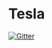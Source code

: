 # Tesla

[![Gitter](https://badges.gitter.im/dpinformatics/Tesla.svg)](https://gitter.im/dpinformatics/Tesla?utm_source=badge&utm_medium=badge&utm_campaign=pr-badge&utm_content=badge)